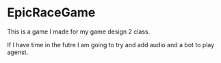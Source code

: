 # EpicRaceGame
This is a game I made for my game design 2 class. 

If I have time in the futre I am going to try and add audio and a bot to play agenst. 
